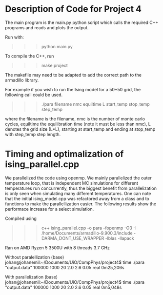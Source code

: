 # Description of Code for Project 4

The main program is the main.py python script which calls the required C++ programs and reads and plots the output.

Run with:
>>> python main.py

To compile the C++, run 
>>> make project

The makefile may need to be adapted to add the correct path to the armadillo library.

For example if you wish to run the Ising model for a 50*50 grid, the following call could be used.
>>> ./para filename nmc equiltime L start_temp stop_temp step_temp

where the filename is the filename, nmc is the number of monte carlo cycles, equiltime the equilibration time (note it must be less than nmc), L denotes the grid size (L*L), starting at start_temp and ending at stop_temp with step_temp step length.


# Timing and optimalization of ising_parallel.cpp
We parallelized the code using openmp.
We mainly parallelized the outer temperature loop, that is independent MC simulations for different temperatures run concurrently, thus the biggest benefit from parallelization is only seen when simulating many different temperatures. One can note that the initial ising_model.cpp was refactored away from a class and to functions to make the parallellization easier.
The following results show the performace increase for a select simulation.

Compiled using
>>> c++ ising_parallel.cpp -o para -fopenmp -O3  -I /home/Documents/armadillo-9.900.3/include -DARMA_DONT_USE_WRAPPER -lblas -llapack

Ran on AMD Ryzen 5 3500U with 8 threads 3.7 GHz

Without paralellization
(base) johan@johanemil:~/Documents/UiO/CompPhys/project4$ time ./para "output.data" 100000 1000 20 2.0 2.6 0.05
real	0m25,206s

With parallelization
(base) johan@johanemil:~/Documents/UiO/CompPhys/project4$ time ./para "output.data" 100000 1000 20 2.0 2.6 0.05
real	0m5,048s
